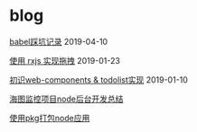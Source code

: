 # blog
[babel踩坑记录](https://github.com/flytam/blog/issues/5) 2019-04-10

[使用 rxjs 实现拖拽](https://github.com/flytam/blog/issues/4) 2019-01-23

[初识web-components & todolist实现](https://github.com/flytam/blog/issues/3) 2019-01-10

[海图监控项目node后台开发总结](https://github.com/flytam/blog/issues/1)

[使用pkg打包node应用](https://github.com/flytam/blog/issues/2)
